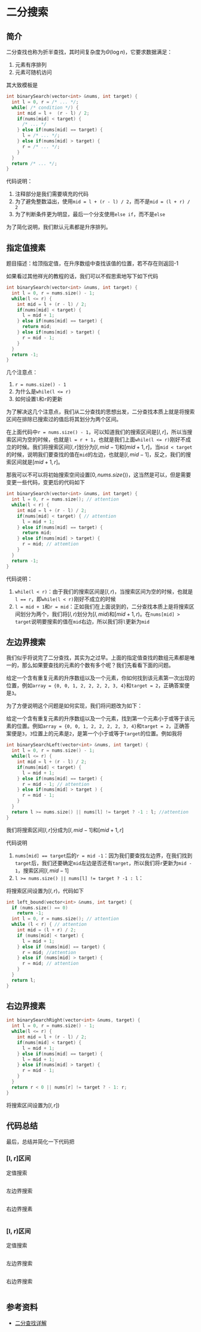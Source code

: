 # 二分搜索

## 简介

二分查找也称为折半查找，其时间复杂度为$\Theta(\log n)$，它要求数据满足：
1. 元素有序排列
2. 元素可随机访问

其大致模板是
```cpp
int binarySearch(vector<int> &nums, int target) {
  int l = 0, r = /* ... */;
  while( /* condition */) {
    int mid = l +  (r - l) / 2;
    if(nums[mid] < target) {
      /* ... */
    } else if(nums[mid] == target) {
      l = /* ... */;
    } else if(nums[mid] > target) {
      r = /* ... */;
    }
  }
  return /* ... */;
}
```

代码说明：
1. 注释部分是我们需要填充的代码
2. 为了避免整数溢出，使用`mid = l + (r - l) / 2`，而不是`mid = (l + r) / 2`
3. 为了判断条件更为明显，最后一个分支使用`else if`，而不是`else`

为了简化说明，我们默认元素都是升序排列。

## 指定值搜素

题目描述：给顶指定值，在升序数组中查找该值的位置，若不存在则返回-1

如果看过其他祥光的教程的话，我们可以不假思索地写下如下代码

```cpp
int binarySearch(vector<int> &nums, int target) {
  int l = 0, r = nums.size() - 1;
  while(l <= r) {
    int mid = l + (r - l) / 2;
    if(nums[mid] < target) {
      l = mid + 1;
    } else if(nums[mid] == target) {
      return mid;
    } else if(nums[mid] > target) {
      r = mid - 1;
    }
  }
  return -1;
}
```

几个注意点：
1. `r = nums.size() - 1`
2. 为什么是`while(l <= r)`
3. 如何设置`l`和`r`的更新

为了解决这几个注意点，我们从二分查找的思想出发，二分查找本质上就是将搜索区间在排除已搜索过的值后将其划分为两个区间。

在上面代码中`r = nums.size() - 1`，可以知道我们的搜索区间是$[l, r]$，所以当搜索区间为空的时候，也就是`l = r + 1`，也就是我们上面`while(l <= r)`刚好不成立的时候。我们将搜索区间$[l, r]$划分为$[l, mid - 1]$和$[mid + 1, r]，$当`mid < target`的时候，说明我们要查找的值在`mid`的左边，也就是$[l, mid - 1]$，反之，我们的搜索区间就是$[mid + 1, r]$。

那我可以不可以将初始搜索空间设置$[0, nums.size())$，这当然是可以，但是需要变更一些代码，变更后的代码如下

```cpp
int binarySearch(vector<int> &nums, int target) {
  int l = 0, r = nums.size(); // attention
  while(l < r) {
    int mid = l + (r - l) / 2;
    if(nums[mid] < target) { // attention
      l = mid + 1;
    } else if(nums[mid] == target) {
      return mid;
    } else if(nums[mid] > target) {
      r = mid; // attemtion
    }
  }
  return -1;
}
```

代码说明：
1. `while(l < r)`：由于我们的搜索区间是$[l, r)$，当搜索区间为空的时候，也就是`l == r`，即`while(l < r)`刚好不成立的时候
2. `l = mid + 1`和`r = mid`：正如我们在上面说到的，二分查找本质上是将搜索区间划分为两个，我们将$[l, r)$划分为$[l, mid)$和$[mid + 1, r)$。在`nums[mid] > target`说明要搜索的值在`mid`右边，所以我们将`l`更新为`mid`

## 左边界搜索

我们似乎将说完了二分查找，其实为之过早。上面的指定值查找的数组元素都是唯一的，那么如果要查找的元素的个数有多个呢？我们先看看下面的问题。

给定一个含有重复元素的升序数组以及一个元素，你如何找到该元素第一次出现的位置，例如`array = {0, 0, 1, 2, 2, 2, 2, 3, 4}`和`target = 2`，正确答案便是`3`。

为了方便说明这个问题是如何实现，我们将问题改为如下：

给定一个含有重复元素的升序数组以及一个元素，找到第一个元素小于或等于该元素的位置。例如`array = {0, 0, 1, 2, 2, 2, 2, 3, 4}`和`target = 2`，正确答案便是`3`，`3`位置上的元素是`2`，是第一个小于或等于`target`的位置。例如我将


```cpp
int binarySearchLeft(vector<int> &nums, int target) {
  int l = 0, r = nums.size() - 1;
  while(l <= r) {
    int mid = l + (r - l) / 2;
    if(nums[mid] < target) {
      l = mid + 1;
    } else if(nums[mid] == target) {
      r = mid - 1; // attention
    } else if(nums[mid] > target ) {
      r = mid - 1;
    }
  }
  return l >= nums.size() || nums[l] != target ? -1 : l; //attention
}
```

我们将搜索区间$[l, r]$分成为$[l, mid - 1]$和$[mid + 1, r]$

代码说明

1. `nums[mid] == target`后的`r = mid -1`：因为我们要查找左边界，在我们找到`target`后，我们还要确定`mid`左边是否还有`target`，所以我们将`r`更新为`mid - 1`，搜索区间$[l, mid - 1]$
2. `l >= nums.size() || nums[l] != target ? -1 : l`：

将搜索区间设置为$[l, r)$，代码如下

```cpp
int left_bound(vector<int> &nums, int target) {
  if (nums.size() == 0)
    return -1;
  int l = 0, r = nums.size(); // attention
  while (l < r) { // attention
    int mid = (l + r) / 2;
    if (nums[mid] < target) {
      l = mid + 1;
    } else if (nums[mid] == target) {
      r = mid; //attention
    } else if (nums[mid] > target) {
      r = mid; // attention
    }
  }
  return l;
}
```

## 右边界搜素

```cpp
int binarySearchRight(vector<int> &nums, target) {
  int l = 0, r = nums.size() - 1;
  while(l <= r) {
    int mid = l + (r - l) / 2;
    if(nums[mid] < target) {
      l = mid + 1;
    } else if(nums[mid] == target) {
      l = mid + 1;
    } else if(nums[mid] > target) {
      r = mid - 1;
    }
  }
  return r < 0 || nums[r] != target ? - 1: r;
}
```

将搜索区间设置为$[l, r])$

## 代码总结

最后，总结并简化一下代码把


### [l, r]区间

定值搜索

```cpp
```

左边界搜索

```cpp
```

右边界搜素

```cpp
```

### [l, r)区间

定值搜索

```cpp
```

左边界搜索

```cpp
```

右边界搜索

```cpp

```

## 参考资料
- [二分查找详解](https://labuladong.gitbook.io/algo/suan-fa-si-wei-xi-lie/er-fen-cha-zhao-xiang-jie)